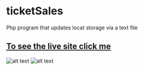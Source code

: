 # ticketSales
 Php program that updates locat storage via a text file
 
 ## [To see the live site click me](http://johnnydalefoskey.org/ticketSales/Foskey-A6-event.html)
 
 ![alt text](https://scontent-iad3-1.xx.fbcdn.net/v/t1.0-9/153620643_3939597809395515_7081221391340354609_n.jpg?_nc_cat=109&ccb=3&_nc_sid=730e14&_nc_ohc=bKiRnhvVZ3EAX9hC8Hw&_nc_ht=scontent-iad3-1.xx&oh=7c0da84b4abb7c13487c84c97b65b914&oe=605C76C2 "Logo Title Text 1")
![alt text](https://scontent-iad3-1.xx.fbcdn.net/v/t1.0-9/153536255_3939597806062182_7360079040681891444_n.jpg?_nc_cat=102&ccb=3&_nc_sid=730e14&_nc_ohc=HvykYWxvgXIAX_abgyB&_nc_ht=scontent-iad3-1.xx&oh=193a8afea652b22176d3c508d8aef520&oe=605AE042 "Logo Title Text 1")
